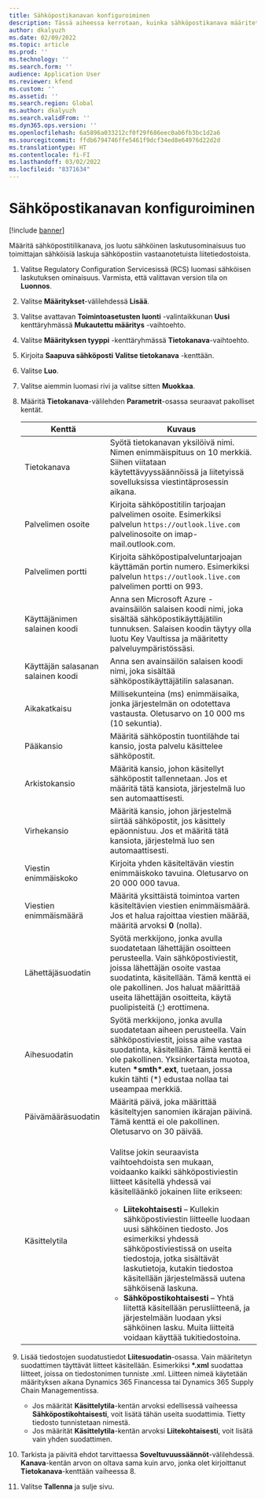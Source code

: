 ```yaml
---
title: Sähköpostikanavan konfiguroiminen
description: Tässä aiheessa kerrotaan, kuinka sähköpostikanava määritetään vastaanottamaan sähköiset laskut.
author: dkalyuzh
ms.date: 02/09/2022
ms.topic: article
ms.prod: ''
ms.technology: ''
ms.search.form: ''
audience: Application User
ms.reviewer: kfend
ms.custom: ''
ms.assetid: ''
ms.search.region: Global
ms.author: dkalyuzh
ms.search.validFrom: ''
ms.dyn365.ops.version: ''
ms.openlocfilehash: 6a5896a033212cf0f29f686eec0ab6fb3bc1d2a6
ms.sourcegitcommit: ffdb6794746ffe5461f9dcf34ed8e64976d22d2d
ms.translationtype: HT
ms.contentlocale: fi-FI
ms.lasthandoff: 03/02/2022
ms.locfileid: "8371634"
---
```

# <a name="configure-an-email-channel"></a>Sähköpostikanavan konfiguroiminen

[!include [banner](../includes/banner.md)]

Määritä sähköpostitilikanava, jos luotu sähköinen laskutusominaisuus tuo toimittajan sähköisiä laskuja sähköpostiin vastaanotetuista liitetiedostoista.

1. Valitse Regulatory Configuration Servicesissä (RCS) luomasi sähköisen laskutuksen ominaisuus. Varmista, että valittavan version tila on **Luonnos**.
2. Valitse **Määritykset**-välilehdessä **Lisää**.
3. Valitse avattavan **Toimintoasetusten luonti** -valintaikkunan **Uusi** kenttäryhmässä **Mukautettu määritys** -vaihtoehto.
4. Valitse **Määrityksen tyyppi** -kenttäryhmässä **Tietokanava**-vaihtoehto.
5. Kirjoita **Saapuva sähköposti** **Valitse tietokanava** -kenttään.
6. Valitse **Luo**.
7. Valitse aiemmin luomasi rivi ja valitse sitten **Muokkaa**.
8. Määritä **Tietokanava**-välilehden **Parametrit**-osassa seuraavat pakolliset kentät.

    | Kenttä                | Kuvaus |
    |----------------------|-------------|
    | Tietokanava         | Syötä tietokanavan yksilöivä nimi. Nimen enimmäispituus on 10 merkkiä. Siihen viitataan käytettävyyssäännöissä ja liitetyissä sovelluksissa viestintäprosessin aikana. |
    | Palvelimen osoite       | Kirjoita sähköpostitilin tarjoajan palvelimen osoite. Esimerkiksi palvelun `https://outlook.live.com` palvelinosoite on imap-mail.outlook.com. |
    | Palvelimen portti          | Kirjoita sähköpostipalveluntarjoajan käyttämän portin numero. Esimerkiksi palvelun `https://outlook.live.com` palvelimen portti on 993. |
    | Käyttäjänimen salainen koodi     | Anna sen Microsoft Azure -avainsäilön salaisen koodi nimi, joka sisältää sähköpostikäyttäjätilin tunnuksen. Salaisen koodin täytyy olla luotu Key Vaultissa ja määritetty palveluympäristössäsi. |
    | Käyttäjän salasanan salainen koodi | Anna sen avainsäilön salaisen koodi nimi, joka sisältää sähköpostikäyttäjätilin salasanan. |
    | Aikakatkaisu              | Millisekunteina (ms) enimmäisaika, jonka järjestelmän on odotettava vastausta. Oletusarvo on 10 000 ms (10 sekuntia). |
    | Pääkansio          | Määritä sähköpostin tuontilähde tai kansio, josta palvelu käsittelee sähköpostit. |
    | Arkistokansio       | Määritä kansio, johon käsitellyt sähköpostit tallennetaan. Jos et määritä tätä kansiota, järjestelmä luo sen automaattisesti. |
    | Virhekansio         | Määritä kansio, johon järjestelmä siirtää sähköpostit, jos käsittely epäonnistuu. Jos et määritä tätä kansiota, järjestelmä luo sen automaattisesti. |
    | Viestin enimmäiskoko     | Kirjoita yhden käsiteltävän viestin enimmäiskoko tavuina. Oletusarvo on 20 000 000 tavua. |
    | Viestien enimmäismäärä   | Määritä yksittäistä toimintoa varten käsiteltävien viestien enimmäismäärä. Jos et halua rajoittaa viestien määrää, määritä arvoksi **0** (nolla). |
    | Lähettäjäsuodatin          | Syötä merkkijono, jonka avulla suodatetaan lähettäjän osoitteen perusteella. Vain sähköpostiviestit, joissa lähettäjän osoite vastaa suodatinta, käsitellään. Tämä kenttä ei ole pakollinen. Jos haluat määrittää useita lähettäjän osoitteita, käytä puolipisteitä (;) erottimena. |
    | Aihesuodatin       | Syötä merkkijono, jonka avulla suodatetaan aiheen perusteella. Vain sähköpostiviestit, joissa aihe vastaa suodatinta, käsitellään. Tämä kenttä ei ole pakollinen. Yksinkertaista muotoa, kuten **\*smth\*.ext**, tuetaan, jossa kukin tähti (\*) edustaa nollaa tai useampaa merkkiä. |
    | Päivämääräsuodatin          | Määritä päivä, joka määrittää käsiteltyjen sanomien ikärajan päivinä. Tämä kenttä ei ole pakollinen. Oletusarvo on 30 päivää. |
    | Käsittelytila      | <p>Valitse jokin seuraavista vaihtoehdoista sen mukaan, voidaanko kaikki sähköpostiviestin liitteet käsitellä yhdessä vai käsitelläänkö jokainen liite erikseen:</p><ul><li><b>Liitekohtaisesti</b> – Kullekin sähköpostiviestin liitteelle luodaan uusi sähköinen tiedosto. Jos esimerkiksi yhdessä sähköpostiviestissä on useita tiedostoja, jotka sisältävät laskutietoja, kutakin tiedostoa käsitellään järjestelmässä uutena sähköisenä laskuna.</li><li><b>Sähköpostikohtaisesti</b> – Yhtä liitettä käsitellään perusliitteenä, ja järjestelmään luodaan yksi sähköinen lasku. Muita liitteitä voidaan käyttää tukitiedostoina.</li></ul> |

9. Lisää tiedostojen suodatustiedot **Liitesuodatin**-osassa. Vain määritetyn suodattimen täyttävät liitteet käsitellään. Esimerkiksi **\*.xml** suodattaa liitteet, joissa on tiedostonimen tunniste .xml. Liitteen nimeä käytetään määrityksen aikana Dynamics 365 Financessa tai Dynamics 365 Supply Chain Managementissa.

    - Jos määrität **Käsittelytila**-kentän arvoksi edellisessä vaiheessa **Sähköpostikohtaisesti**, voit lisätä tähän useita suodattimia. Tietty tiedosto tunnistetaan nimestä.
    - Jos määrität **Käsittelytila**-kentän arvoksi **Liitekohtaisesti**, voit lisätä vain yhden suodattimen.

10. Tarkista ja päivitä ehdot tarvittaessa **Soveltuvuussäännöt**-välilehdessä. **Kanava**-kentän arvon on oltava sama kuin arvo, jonka olet kirjoittanut **Tietokanava**-kenttään vaiheessa 8.
11. Valitse **Tallenna** ja sulje sivu.
